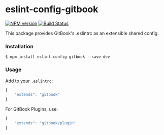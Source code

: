 # eslint-config-gitbook

[![NPM version](https://badge.fury.io/js/eslint-config-gitbook.svg)](http://badge.fury.io/js/eslint-config-gitbook)
[![Build Status](https://travis-ci.org/GitbookIO/eslint-config-gitbook.svg?branch=master)](https://travis-ci.org/GitbookIO/eslint-config-gitbook)

This package provides GitBook's .eslintrc as an extensible shared config.

### Installation

```
$ npm install eslint-config-gitbook --save-dev
```

### Usage

Add to your `.eslintrc`:

```js
{
    "extends": "gitbook"
}
```

For GitBook Plugins, use:

```js
{
    "extends": "gitbook/plugin"
}
```
